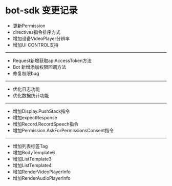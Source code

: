 # bot-sdk 变更记录
* 更新Permission
* directives指令排序方式
* 增加设备VideoPlayer分辨率
* 增加UI CONTROL支持

***
* Request新增获取apiAccessToken方法
* Bot 新增添加权限回调方法
* 修复权限bug

***
* 优化日志功能
* 优化数据统计功能

***
* 增加Display.PushStack指令
* 增加expectResponse
* 增加Record.RecordSpeech指令
* 增加Permission.AskForPermissionsConsent指令

*** 
* 增加列表标签Tag
* 增加BodyTemplate6
* 增加ListTemplate3
* 增加ListTemplate4
* 增加RenderVideoPlayerInfo
* 增加RenderAudioPlayerInfo